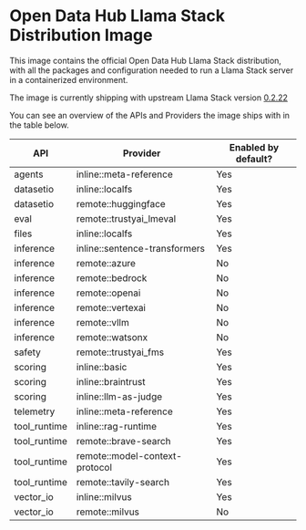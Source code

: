 <!-- This file is automatically generated by scripts/gen_distro_doc.py - do not update manually -->

# Open Data Hub Llama Stack Distribution Image

This image contains the official Open Data Hub Llama Stack distribution, with all the packages and configuration needed to run a Llama Stack server in a containerized environment.

The image is currently shipping with upstream Llama Stack version [0.2.22](https://github.com/llamastack/llama-stack/releases/tag/v0.2.22)

You can see an overview of the APIs and Providers the image ships with in the table below.

| API | Provider | Enabled by default? |
|-----|----------|---------------------|
| agents | inline::meta-reference | Yes |
| datasetio | inline::localfs | Yes |
| datasetio | remote::huggingface | Yes |
| eval | remote::trustyai_lmeval | Yes |
| files | inline::localfs | Yes |
| inference | inline::sentence-transformers | Yes |
| inference | remote::azure | No |
| inference | remote::bedrock | No |
| inference | remote::openai | No |
| inference | remote::vertexai | No |
| inference | remote::vllm | No |
| inference | remote::watsonx | No |
| safety | remote::trustyai_fms | Yes |
| scoring | inline::basic | Yes |
| scoring | inline::braintrust | Yes |
| scoring | inline::llm-as-judge | Yes |
| telemetry | inline::meta-reference | Yes |
| tool_runtime | inline::rag-runtime | Yes |
| tool_runtime | remote::brave-search | Yes |
| tool_runtime | remote::model-context-protocol | Yes |
| tool_runtime | remote::tavily-search | Yes |
| vector_io | inline::milvus | Yes |
| vector_io | remote::milvus | No |
